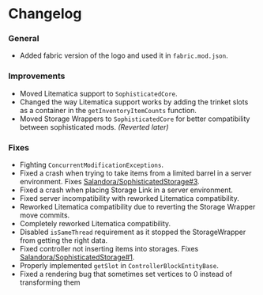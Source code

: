 # Changelog

### General
- Added fabric version of the logo and used it in `fabric.mod.json`.

### Improvements
- Moved Litematica support to `SophisticatedCore`.
- Changed the way Litematica support works by adding the trinket slots as a container in the `getInventoryItemCounts` function.
- Moved Storage Wrappers to `SophisticatedCore` for better compatibility between sophisticated mods. *(Reverted later)*

### Fixes
- Fighting `ConcurrentModificationExceptions`.
- Fixed a crash when trying to take items from a limited barrel in a server environment. Fixes [Salandora/SophisticatedStorage#3](https://github.com/Salandora/SophisticatedStorage/issues/3).
- Fixed a crash when placing Storage Link in a server environment.
- Fixed server incompatibility with reworked Litematica compatibility.
- Reworked Litematica compatibility due to reverting the Storage Wrapper move commits.
- Completely reworked Litematica compatibility.
- Disabled `isSameThread` requirement as it stopped the StorageWrapper from getting the right data.
- Fixed controller not inserting items into storages. Fixes [Salandora/SophisticatedStorage#1](https://github.com/Salandora/SophisticatedStorage/issues/1).
- Properly implemented `getSlot` in `ControllerBlockEntityBase`.
- Fixed a rendering bug that sometimes set vertices to 0 instead of transforming them